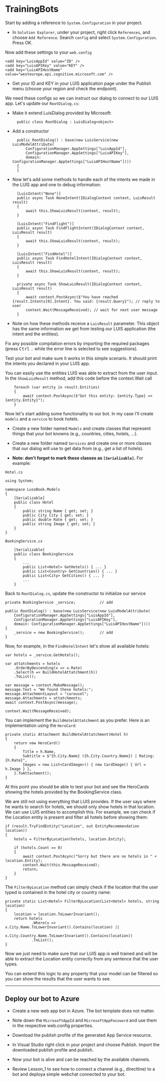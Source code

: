 # TrainingBots

Start by adding a reference to `System.Configuration` in your project. 

- In `Solution Explorer`, under your project, right click `References`, and choose `Add Reference`. Search `config` and select `System.Configuration`. Press OK.

Now add these settings to your `web.config`

    <add key="LuisAppId" value="ID" />
    <add key="LuisAPIKey" value="KEY" />
    <add key="LuisAPIHostName" value="westeurope.api.cognitive.microsoft.com" />

- Get your ID and KEY in your LUIS application page under the Publish menu (choose your region and check the endpoint).

We need these configs so we can instruct our dialog to connect to our LUIS app. Let's update our `RootDialog.cs`:

- Make it extend LuisDialog provided by Microsoft:  

        public class RootDialog : LuisDialog<object>

- Add a constructor

        public RootDialog() : base(new LuisService(new LuisModelAttribute(
            ConfigurationManager.AppSettings["LuisAppId"],
            ConfigurationManager.AppSettings["LuisAPIKey"],
            domain: ConfigurationManager.AppSettings["LuisAPIHostName"])))
        {
        }

- Now let's add some methods to handle each of the intents we made in the LUIS app and one to debug information:

        [LuisIntent("None")]
        public async Task NoneIntent(IDialogContext context, LuisResult result)
        {
            await this.ShowLuisResult(context, result);
        }

        [LuisIntent("FindFlight")]
        public async Task FindFlightIntent(IDialogContext context, LuisResult result)
        {
            await this.ShowLuisResult(context, result);
        }

        [LuisIntent("FindHotel")]
        public async Task FindHotelIntent(IDialogContext context, LuisResult result)
        {
            await this.ShowLuisResult(context, result);
        }

        private async Task ShowLuisResult(IDialogContext context, LuisResult result)
        {
            await context.PostAsync($"You have reached {result.Intents[0].Intent}. You said: {result.Query}"); // reply to user
            context.Wait(MessageReceived); // wait for next user message
        }

- Note on how these methods receive a `LuisResult` parameter. This object has the same information we get from testing our LUIS application (the intent and the entities).

Fix any possible compilation errors by importing the required packages (press <kbd>Ctrl</kbd> <kbd>.</kbd> while the error line is selected to see suggestions).

Test your bot and make sure it works in this simple scenario. It should print the intents you declared in your LUIS app.

You can easily use the entities LUIS was able to extract from the user input. In the `ShowLuisResult` method, add this code before the context.Wait call

        foreach (var entity in result.Entities)
        {
            await context.PostAsync($"Got this entity: {entity.Type} => {entity.Entity}");
        }

Now let's start adding some functionality to our bot. In my case I'll create `models` and a `service` to book hotels.

- Create a new folder named `Models` and create classes that represent things that your bot knowns (e.g., countries, cities, hotels, ...).

- Create a new folder named `Services` and create one or more classes that our dialog will use to get data from (e.g., get a list of hotels).

- **Note: don't forget to mark these classes as `[Serializable]`.** For example:

`Hotel.cs`

    using System;

    namespace LusoBook.Models
    {
        [Serializable]
        public class Hotel
        {
            public string Name { get; set; }
            public City City { get; set; }
            public double Rate { get; set; }
            public string Image { get; set; }
        }
    }

`BookingService.cs`

        [Serializable]
        public class BookingService
        {
            ...
            public List<Hotel> GetHotels() { ... }
            public List<Country> GetCountries() { ... }
            public List<City> GetCities() { ... }
            ...
        }

Back to `RootDialog.cs`, update the constructor to initialize our service

    private BookingService _service;           // add

    public RootDialog() : base(new LuisService(new LuisModelAttribute(
        ConfigurationManager.AppSettings["LuisAppId"],
        ConfigurationManager.AppSettings["LuisAPIKey"],
        domain: ConfigurationManager.AppSettings["LuisAPIHostName"])))
    {
        _service = new BookingService();       // add
    }

Now, for example, in the `FindHotelIntent` let's show all available hotels:

    var hotels = _service.GetHotels();

    var attatchments = hotels
        .OrderByDescending(x => x.Rate)
        .Select(h => BuildHotelAttatchment(h))
        .ToList();

    var message = context.MakeMessage();
    message.Text = "We found these hotels:";
    message.AttachmentLayout = "carousel";
    message.Attachments = attatchments;
    await context.PostAsync(message);

    context.Wait(MessageReceived);

You can implement the `BuildHotelAttatchment` as you prefer. Here is an implementation using the `HeroCard`:

    private static Attachment BuildHotelAttatchment(Hotel h)
    {
        return new HeroCard()
        {
            Title = h.Name,
            Subtitle = $"{h.City.Name} ({h.City.Country.Name}) | Rating: {h.Rate}",
            Images = new List<CardImage>() { new CardImage() { Url = h.Image } },
        }.ToAttachment();
    }

At this point you should be able to test your bot and see the HeroCards showing the hotels provided by the BookingService class.

We are still not using everything that LUIS provides. If the user says where he wants to search for hotels, we should only show hotels in that location. We can use LUIS entities to accomplish this. For example, we can check if the Location entity is present and filter all hotels before showing them:

    if (result.TryFindEntity("Location", out EntityRecommendation location))
    {
        hotels = FilterByLocation(hotels, location.Entity);

        if (hotels.Count == 0)
        {
            await context.PostAsync("Sorry but there are no hotels in " + location.Entity);
            context.Wait(this.MessageReceived);
            return;
        }
    }

The `FilterByLocation` method can simply check if the location that the user typed is contained in the hotel city or country name:

    private static List<Hotel> FilterByLocation(List<Hotel> hotels, string location)
    {
        location = location.ToLowerInvariant();
        return hotels
                .Where(x => x.City.Name.ToLowerInvariant().Contains(location) ||
                            x.City.Country.Name.ToLowerInvariant().Contains(location))
                .ToList();
    }

Now we just need to make sure that our LUIS app is well trained and will be able to extract the Location entity correctly from any sentence that the user types.

You can extend this logic to any property that your model can be filtered so you can show the results that the user wants to see.

---

## Deploy our bot to Azure

- Create a new web app bot in Azure. The bot template does not matter.

- Note down the `MicrosoftAppId` and `MicrosoftAppPassword` and use them in the respective web.config properties.

- Download the publish profile of the generated App Service resource.

- In Visual Studio right click in your project and choose Publish. Import the downloaded publish profile and publish.

- Now your bot is alive and can be reached by the available channels. 

- Review Lesson_1 to see how to connect a channel (e.g., directline) to a bot and deploya simple webchat connected to your bot.